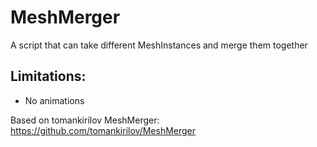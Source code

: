 # MeshMerger
 A script that can take different MeshInstances and merge them together

## Limitations:
- No animations

Based on tomankirilov MeshMerger:
https://github.com/tomankirilov/MeshMerger
